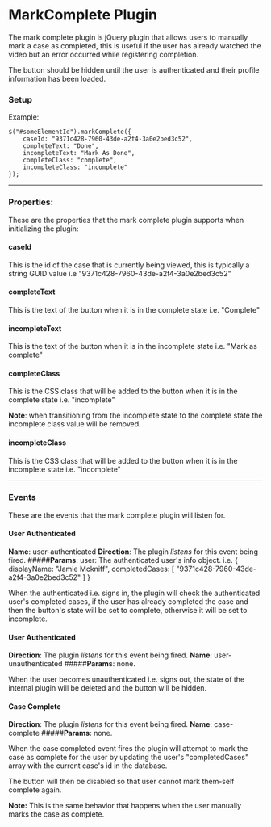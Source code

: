 # MarkComplete Plugin

The mark complete plugin is jQuery plugin that allows users to manually mark a case as completed, this is useful if the user has already watched the video but an error occurred while registering completion.

The button should be hidden until the user is authenticated and their profile information has been loaded.

### Setup <a name="setup"></a>

Example:
```
$("#someElementId").markComplete({
	caseId: "9371c428-7960-43de-a2f4-3a0e2bed3c52",
    completeText: "Done",
    incompleteText: "Mark As Done",
    completeClass: "complete",
    incompleteClass: "incomplete"
});
```

----------

### Properties: <a name="properties"></a>

These are the properties that the mark complete plugin supports when initializing the plugin:

#### caseId

This is the id of the case that is currently being viewed, this is typically a string GUID value i.e "9371c428-7960-43de-a2f4-3a0e2bed3c52"

#### completeText

This is the text of the button when it is in the complete state i.e. "Complete"

#### incompleteText

This is the text of the button when it is in the incomplete state i.e. "Mark as complete"

#### completeClass

This is the CSS class that will be added to the button when it is in the complete state i.e. "incomplete"

**Note**: when transitioning from the incomplete state to the complete state the incomplete class value will be removed.

#### incompleteClass

This is the CSS class that will be added to the button when it is in the incomplete state i.e. "incomplete"

----------

### Events <a name="events"></a>
These are the events that the mark complete plugin will listen for.

#### User Authenticated
**Name**: user-authenticated
**Direction**: The plugin *listens* for this event being fired.
#####**Params**:
	user: The authenticated user's info object.
	i.e. 
	{ 
		displayName: "Jamie Mckniff",
		completedCases: [
			"9371c428-7960-43de-a2f4-3a0e2bed3c52"
		] 
	}
		
When the authenticated i.e. signs in, the plugin will check the authenticated user's completed cases, if the user has already completed the case and then the button's state will be set to complete, otherwise it will be set to incomplete.

#### User Authenticated
**Direction**: The plugin *listens* for this event being fired.
**Name**: user-unauthenticated
#####**Params**: none.

When the user becomes unauthenticated i.e. signs out, the state of the internal plugin will be deleted and the button will be hidden.

#### Case Complete
**Direction**: The plugin *listens* for this event being fired.
**Name**: case-complete
#####**Params**: none.

When the case completed event fires the plugin will attempt to mark the case as complete for the user by updating the user's "completedCases" array with the current case's id in the database.

The button will then be disabled so that user cannot mark them-self complete again.

**Note:** This is the same behavior that happens when the user manually marks the case as complete.